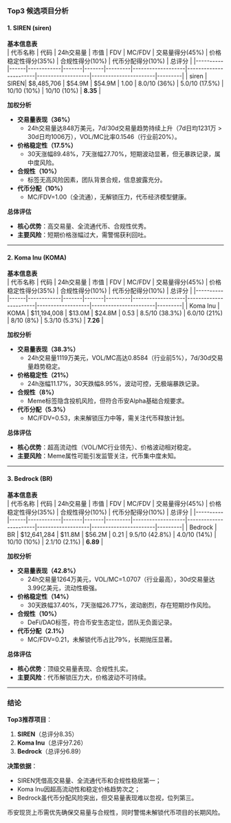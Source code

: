 ### Top3 候选项目分析

#### 1. SIREN (siren)

**基本信息表**  
| 代币名称 | 代码 | 24h交易量 | 市值 | FDV | MC/FDV | 交易量得分(45%) | 价格稳定性得分(35%) | 合规性得分(10%) | 代币分配得分(10%) | 总评分 |
|----------|------|------------|-------|-------|---------|-------------------|-----------------------|-------------------|-----------------------|---------|
| siren    | SIREN| $8,485,706 | $54.9M | $54.9M | 1.00    | 8.0/10 (36%)      | 5.0/10 (17.5%)       | 10/10 (10%)       | 10/10 (10%)           | **8.35** |

**加权分析**  
- **交易量表现（36%）**  
  - 24h交易量达848万美元，7d/30d交易量趋势持续上升（7d日均1231万 > 30d日均1006万），VOL/MC比率0.1546（行业前20%）。  
- **价格稳定性（17.5%）**  
  - 30天涨幅89.48%，7天涨幅27.70%，短期波动显著，但无暴跌记录，属中度风险。  
- **合规性（10%）**  
  - 标签无高风险因素，团队背景合规，信息披露充分。  
- **代币分配（10%）**  
  - MC/FDV=1.00（全流通），无解锁压力，代币经济模型健康。  

**总体评估**  
- **核心优势**：高交易量、全流通代币、合规性优秀。  
- **主要风险**：短期价格涨幅过大，需警惕获利回吐。  

---

#### 2. Koma Inu (KOMA)

**基本信息表**  
| 代币名称 | 代码 | 24h交易量 | 市值 | FDV | MC/FDV | 交易量得分(45%) | 价格稳定性得分(35%) | 合规性得分(10%) | 代币分配得分(10%) | 总评分 |
|----------|------|------------|-------|-------|---------|-------------------|-----------------------|-------------------|-----------------------|---------|
| Koma Inu | KOMA | $11,194,008 | $13.0M | $24.8M | 0.53    | 8.5/10 (38.3%)    | 6.0/10 (21%)          | 8/10 (8%)         | 5.3/10 (5.3%)         | **7.26** |

**加权分析**  
- **交易量表现（38.3%）**  
  - 24h交易量1119万美元，VOL/MC高达0.8584（行业前5%），7d/30d交易量趋势稳定。  
- **价格稳定性（21%）**  
  - 24h涨幅11.17%，30天跌幅8.95%，波动可控，无极端暴跌记录。  
- **合规性（8%）**  
  - Meme标签隐含投机风险，但符合币安Alpha基础合规要求。  
- **代币分配（5.3%）**  
  - MC/FDV=0.53，未来解锁压力中等，需关注代币释放计划。  

**总体评估**  
- **核心优势**：超高流动性（VOL/MC行业领先）、价格波动相对稳定。  
- **主要风险**：Meme属性可能引发监管关注，代币集中度未知。  

---

#### 3. Bedrock (BR)

**基本信息表**  
| 代币名称 | 代码 | 24h交易量 | 市值 | FDV | MC/FDV | 交易量得分(45%) | 价格稳定性得分(35%) | 合规性得分(10%) | 代币分配得分(10%) | 总评分 |
|----------|------|------------|-------|-------|---------|-------------------|-----------------------|-------------------|-----------------------|---------|
| Bedrock  | BR   | $12,641,284 | $11.8M | $56.2M | 0.21    | 9.5/10 (42.8%)    | 4.0/10 (14%)          | 10/10 (10%)       | 2.1/10 (2.1%)         | **6.89** |

**加权分析**  
- **交易量表现（42.8%）**  
  - 24h交易量1264万美元，VOL/MC=1.0707（行业最高），30d交易量达3.99亿美元，流动性极强。  
- **价格稳定性（14%）**  
  - 30天跌幅37.40%，7天涨幅26.77%，波动剧烈，存在短期炒作风险。  
- **合规性（10%）**  
  - DeFi/DAO标签，符合币安生态定位，团队无负面记录。  
- **代币分配（2.1%）**  
  - MC/FDV=0.21，未解锁代币占比79%，长期抛压显著。  

**总体评估**  
- **核心优势**：顶级交易量表现、合规性扎实。  
- **主要风险**：代币解锁压力大，价格波动不可持续。  

---

### 结论  
**Top3推荐项目**：  
1. **SIREN**（总评分8.35）  
2. **Koma Inu**（总评分7.26）  
3. **Bedrock**（总评分6.89）  

**决策依据**：  
- SIREN凭借高交易量、全流通代币和合规性稳居第一；  
- Koma Inu因超高流动性和稳定价格趋势次之；  
- Bedrock虽代币分配风险突出，但交易量表现难以忽视，位列第三。  

币安现货上币需优先确保交易量与合规性，同时警惕未解锁代币项目的长期风险。